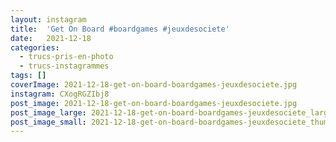 ```yaml
---
layout: instagram
title:  'Get On Board #boardgames #jeuxdesociete'
date:   2021-12-18
categories: 
  - trucs-pris-en-photo
  - trucs-instagrammes
tags: []
coverImage: 2021-12-18-get-on-board-boardgames-jeuxdesociete.jpg
instagram: CXogRGZIbj8
post_image: 2021-12-18-get-on-board-boardgames-jeuxdesociete.jpg
post_image_large: 2021-12-18-get-on-board-boardgames-jeuxdesociete_large.jpg
post_image_small: 2021-12-18-get-on-board-boardgames-jeuxdesociete_thumbnail.jpg
---
```




